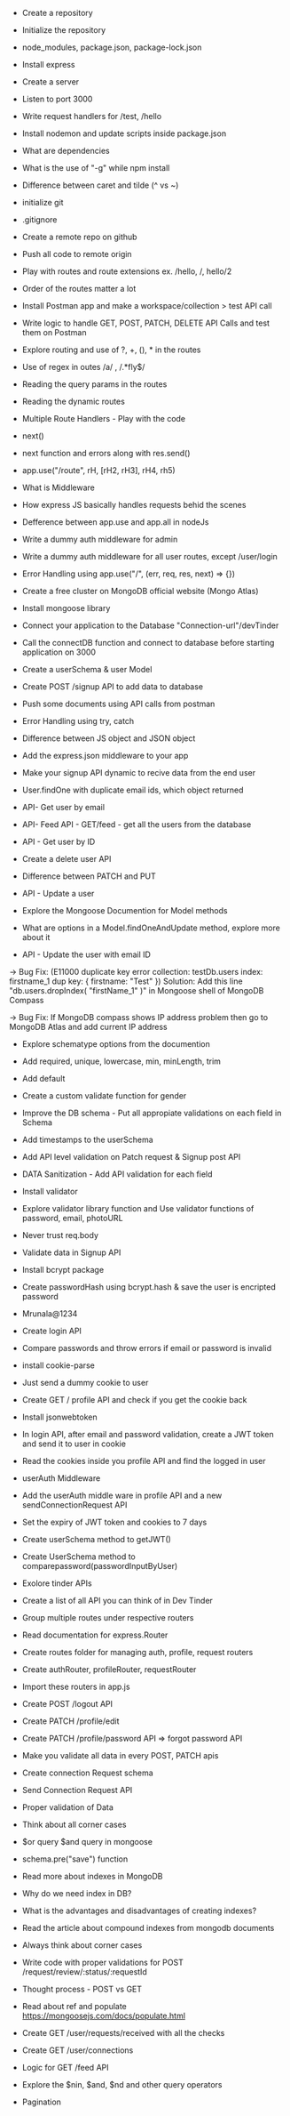 - Create a repository
- Initialize the repository
- node_modules, package.json, package-lock.json
- Install express
- Create a server
- Listen to port 3000
- Write request handlers for /test, /hello
- Install nodemon and update scripts inside package.json
- What are dependencies
- What is the use of "-g" while npm install
- Difference between caret and tilde (^ vs ~)

- initialize git
- .gitignore
- Create a remote repo on github
- Push all code to remote origin
- Play with routes and route extensions ex. /hello, /, hello/2
- Order of the routes matter a lot
- Install Postman app and make a workspace/collection > test API call
- Write logic to handle GET, POST, PATCH, DELETE API Calls and test them on Postman
- Explore routing and use of ?, +, (), \* in the routes
- Use of regex in outes /a/ , /.\*fly$/
- Reading the query params in the routes
- Reading the dynamic routes

- Multiple Route Handlers - Play with the code
- next()
- next function and errors along with res.send()
- app.use("/route", rH, [rH2, rH3], rH4, rh5)
- What is Middleware
- How express JS basically handles requests behid the scenes
- Defference between app.use and app.all in nodeJs
- Write a dummy auth middleware for admin
- Write a dummy auth middleware for all user routes, except /user/login
- Error Handling using app.use("/", (err, req, res, next) => {})

- Create a free cluster on MongoDB official website (Mongo Atlas)
- Install mongoose library
- Connect your application to the Database "Connection-url"/devTinder
- Call the connectDB function and connect to database before starting application on 3000
- Create a userSchema & user Model
- Create POST /signup API to add data to database
- Push some documents using API calls from postman
- Error Handling using try, catch

- Difference between JS object and JSON object
- Add the express.json middleware to your app
- Make your signup API dynamic to recive data from the end user
- User.findOne with duplicate email ids, which object returned
- API- Get user by email
- API- Feed API - GET/feed - get all the users from the database
- API - Get user by ID
- Create a delete user API
- Difference between PATCH and PUT
- API - Update a user
- Explore the Mongoose Documention for Model methods
- What are options in a Model.findOneAndUpdate method, explore more about it
- API - Update the user with email ID

-> Bug Fix: (E11000 duplicate key error collection: testDb.users index: firstname_1 dup key: { firstname: "Test" })
Solution: Add this line "db.users.dropIndex( "firstName_1" )" in Mongoose shell of MongoDB Compass

-> Bug Fix: If MongoDB compass shows IP address problem then go to MongoDB Atlas and add current IP address

- Explore schematype options from the documention
- Add required, unique, lowercase, min, minLength, trim
- Add default
- Create a custom validate function for gender
- Improve the DB schema - Put all appropiate validations on each field in Schema
- Add timestamps to the userSchema
- Add API level validation on Patch request & Signup post API
- DATA Sanitization - Add API validation for each field
- Install validator
- Explore validator library function and Use validator functions of password, email, photoURL
- Never trust req.body

- Validate data in Signup API
- Install bcrypt package
- Create passwordHash using bcrypt.hash & save the user is encripted password
- Mrunala@1234
- Create login API
- Compare passwords and throw errors if email or password is invalid

- install cookie-parse
- Just send a dummy cookie to user
- Create GET / profile API and check if you get the cookie back
- Install jsonwebtoken
- In login API, after email and password validation, create a JWT token and send it to user in cookie
- Read the cookies inside you profile API and find the logged in user
- userAuth Middleware
- Add the userAuth middle ware in profile API and a new sendConnectionRequest API
- Set the expiry of JWT token and cookies to 7 days
- Create userSchema method to getJWT()
- Create UserSchema method to comparepassword(passwordInputByUser)

- Exolore tinder APIs
- Create a list of all API you can think of in Dev Tinder
- Group multiple routes under respective routers
- Read documentation for express.Router
- Create routes folder for managing auth, profile, request routers
- Create authRouter, profileRouter, requestRouter
- Import these routers in app.js
- Create POST /logout API
- Create PATCH /profile/edit
- Create PATCH /profile/password API => forgot password API
- Make you validate all data in every POST, PATCH apis

- Create connection Request schema
- Send Connection Request API
- Proper validation of Data
- Think about all corner cases
- $or query $and query in mongoose
- schema.pre("save") function
- Read more about indexes in MongoDB
- Why do we need index in DB?
- What is the advantages and disadvantages of creating indexes?
- Read the article about compound indexes from mongodb documents
- Always think about corner cases

- Write code with proper validations for POST /request/review/:status/:requestId
- Thought process - POST vs GET
- Read about ref and populate https://mongoosejs.com/docs/populate.html
- Create GET /user/requests/received with all the checks
- Create GET /user/connections

- Logic for GET /feed API
- Explore the $nin, $and, $nd and other query operators
- Pagination
